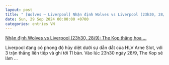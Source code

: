 ```yaml
---
layout: post
title: " [Wolves – Liverpool] Nhận định Wolves vs Liverpool (23h30, 28/9): The Kop thăng hoa ..."
date: Sun, 29 Sep 2024 00:00:00 +0700
categories: entries VN
---
```

[Nhận định Wolves vs Liverpool (23h30, 28/9): The Kop thăng hoa ...](https://kinhtechungkhoan.vn/nhan-dinh-wolves-vs-liverpool-23h30-289-the-kop-thang-hoa-bay-soi-gap-kho-tren-san-nha-250798.html)

Liverpool đang có phong độ hủy diệt dưới sự dẫn dắt của HLV Arne Slot, với 3 trận thắng liên tiếp và ghi tới 11 bàn. Vào lúc 23h30 ngày 28/9, The Kop sẽ làm ...

